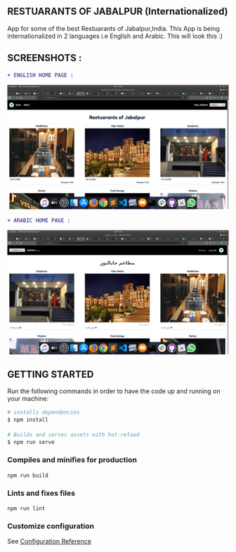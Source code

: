 ## RESTUARANTS OF JABALPUR (Internationalized)

App for some of the best Restuarants of Jabalpur,India. This App is being internationalized in 2 languages i.e English and Arabic. This will look this :)

## SCREENSHOTS :

```diff
+ ENGLISH HOME PAGE :

```
![Screenshot](en.png)

```diff
+ ARABIC HOME PAGE :

```
![Screenshot](ar.png)

## GETTING STARTED

Run the following commands in order to have the code up and running on your machine:

``` bash
# installs dependencies
$ npm install

# Builds and serves assets with hot-reload
$ npm run serve
```

### Compiles and minifies for production

```
npm run build
```

### Lints and fixes files

```
npm run lint
```

### Customize configuration

See [Configuration Reference](https://cli.vuejs.org/config/)
